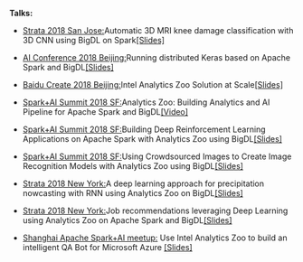 **Talks:**

* [Strata 2018 San Jose:](https://conferences.oreilly.com/strata/strata-ca-2018/public/schedule/detail/64023)Automatic 3D MRI knee damage classification with 3D CNN using BigDL on Spark[[Slides]](https://cdn.oreillystatic.com/en/assets/1/event/269/Automatic%203D%20MRI%20knee%20damage%20classification%20with%203D%20CNN%20using%20BigDL%20on%20Spark%20Presentation.pdf)

* [AI Conference 2018 Beijing:](https://ai.oreilly.com.cn/ai-cn-2018/public/schedule/detail/64845)Running distributed Keras based on Apache Spark and BigDL[[Slides]](https://github.com/analytics-zoo/analytics-zoo.github.io/blob/master/presentations/Analytics%20Zoo%20tutorial.pdf)
 
* [Baidu Create 2018 Beijing:](http://create.baidu.com/)Intel Analytics Zoo Solution at Scale[[Slides]](https://github.com/analytics-zoo/analytics-zoo.github.io/blob/master/presentations/IntelDataAnalyticsSolutionatScala.pdf)

* [Spark+AI Summit 2018 SF:](https://databricks.com/session/analytics-zoo-building-analytics-and-ai-pipeline-for-apache-spark-and-bigdl)Analytics Zoo: Building Analytics and AI Pipeline for Apache Spark and BigDL[[Video]](https://jason-dai.github.io/cvpr2018/slides/BigData_DL_Jason-CVPR.pdf)

* [Spark+AI Summit 2018 SF:](https://databricks.com/session/building-deep-reinforcement-learning-applications-on-apache-spark-using-bigdl)Building Deep Reinforcement Learning Applications on Apache Spark with Analytics Zoo using BigDL[[Slides]](https://github.com/analytics-zoo/analytics-zoo.github.io/blob/master/presentations/Building%20Deep%20Reinforcement%20Learning%20Applications%20on%20Apache%20Spark%20with%20Analytics%20Zoo%20using%20BigDL.pdf)

* [Spark+AI Summit 2018 SF:](https://databricks.com/session/using-crowdsourced-images-to-create-image-recognition-models-with-bigdl)Using Crowdsourced Images to Create Image Recognition Models with Analytics Zoo using BigDL[[Slides]](https://github.com/analytics-zoo/analytics-zoo.github.io/blob/master/presentations/Using%20Crowdsourced%20Images%20to%20Create%20Image%20Recognition%20Models%20with%20Analytics%20Zoo%20using%20BigDL.pdf)

* [Strata 2018 New York:](https://conferences.oreilly.com/strata/strata-ny-2018/public/schedule/detail/69413)A deep learning approach for precipitation nowcasting with RNN using Analytics Zoo on BigDL[[Slides]](https://github.com/analytics-zoo/analytics-zoo.github.io/blob/master/presentations/A%20deep%20learning%20approach%20for%20precipitation%20nowcasting%20with%20RNN%20using%20Analytics%20Zoo%20on%20BigDL.pdf)

* [Strata 2018 New York:](https://conferences.oreilly.com/strata/strata-ny-2018/public/schedule/detail/69113)Job recommendations leveraging Deep Learning using Analytics Zoo on Apache Spark and BigDL[[Slides]](https://github.com/analytics-zoo/analytics-zoo.github.io/blob/master/presentations/Job%20recommendations%20leveraging%20Deep%20Learning%20using%20Analytics%20Zoo%20on%20Apache%20Spark%20and%20BigDL.pdf)

* [Shanghai Apache Spark+AI meetup:](https://www.meetup.com/Shanghai-Apache-Spark-AI-Meetup/) Use Intel Analytics Zoo to build an intelligent QA Bot for Microsoft Azure [[Slides]](https://github.com/analytics-zoo/analytics-zoo.github.io/blob/master/presentations/Use%20Intel%20Analytics%20Zoo%20to%20build%20an%20intelligent%20QA%20Bot%20for%20Microsoft%20Azure.pdf)
